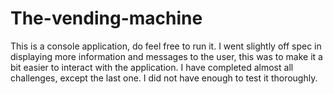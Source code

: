 # The-vending-machine

This is a console application, do feel free to run it. 
I went slightly off spec in displaying more information and messages to the user, this was to make it a bit easier to interact with the application.
I have completed almost all challenges, except the last one. 
I did not have enough to test it thoroughly. 


